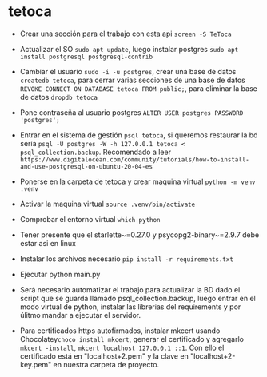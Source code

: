 # tetoca
- Crear una sección para el trabajo con esta api `screen -S TeToca`
- Actualizar el SO `sudo apt update`, luego instalar postgres `sudo apt install postgresql postgresql-contrib` 
- Cambiar el usuario `sudo -i -u postgres`, crear una base de datos `createdb tetoca`,
 para cerrar varias secciones de una base de datos `REVOKE CONNECT ON DATABASE tetoca FROM public;`, 
 para eliminar la base de datos `dropdb tetoca`
- Pone contraseña al usuario postgres `ALTER USER postgres PASSWORD 'postgres';`
- Entrar en el sistema de gestión `psql tetoca`, si queremos restaurar la bd sería 
  `psql -U postgres -W -h 127.0.0.1 tetoca < psql_collection.backup`. Recomendado a leer `https://www.digitalocean.com/community/tutorials/how-to-install-and-use-postgresql-on-ubuntu-20-04-es`
- Ponerse en la carpeta de tetoca y crear maquina virtual `python -m venv .venv`
- Activar la maquina virtual `source .venv/bin/activate`
- Comprobar el entorno virtual `which python` 
- Tener presente que el starlette~=0.27.0 y psycopg2-binary~=2.9.7 debe estar asi en linux
- Instalar los archivos necesario `pip install -r requirements.txt`
- Ejecutar python main.py 
- Será necesario automatizar el trabajo para actualizar la BD dado el script que se guarda llamado psql_collection.backup, luego entrar en el modo virtual de python, instalar las librerias del requirements y por úlitmo mandar a ejecutar el servidor.

- Para certificados https autofirmados, instalar mkcert usando Chocolatey`choco install mkcert`, 
generar el certificado y agregarlo `mkcert -install`, `mkcert localhost 127.0.0.1 ::1`. Con ello el certificado está en 
"localhost+2.pem" y la clave en "localhost+2-key.pem" en nuestra carpeta de proyecto.